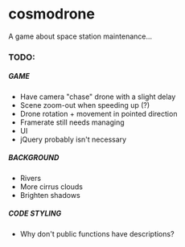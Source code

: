 # cosmodrone
A game about space station maintenance...

### TODO:

##### GAME
* Have camera "chase" drone with a slight delay
* Scene zoom-out when speeding up (?)
* Drone rotation + movement in pointed direction
* Framerate still needs managing
* UI
* jQuery probably isn't necessary

##### BACKGROUND
* Rivers
* More cirrus clouds
* Brighten shadows

##### CODE STYLING
* Why don't public functions have descriptions?